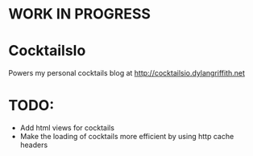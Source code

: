 # WORK IN PROGRESS

# CocktailsIo

Powers my personal cocktails blog at http://cocktailsio.dylangriffith.net

# TODO:
- Add html views for cocktails
- Make the loading of cocktails more efficient by using http cache headers

